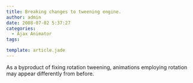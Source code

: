 ```yaml
---
title: Breaking changes to tweening engine.
author: admin
date: 2008-07-02 5:37:27
categories:
  - Ajax Animator
tags: 

template: article.jade
---
```


As a byproduct of fixing rotation tweening, animations employing rotation may appear differently from before.
